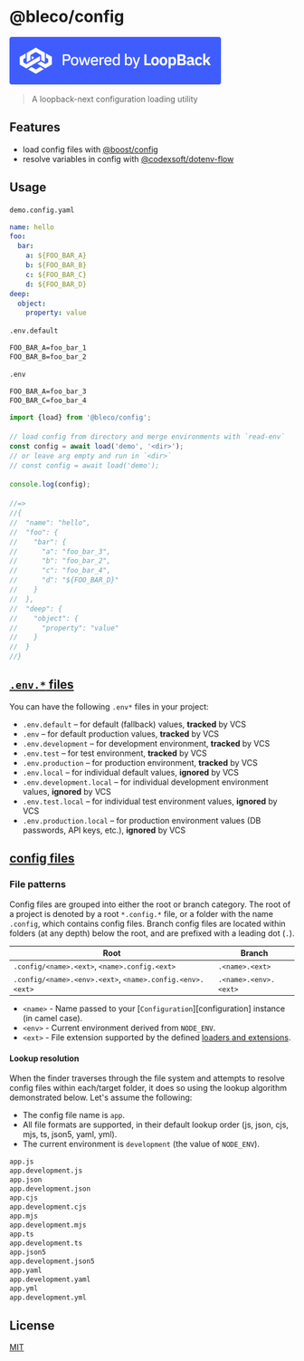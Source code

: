 # @bleco/config

[![LoopBack](<https://github.com/loopbackio/loopback-next/raw/master/docs/site/imgs/branding/Powered-by-LoopBack-Badge-(blue)-@2x.png>)](http://loopback.io/)

> A loopback-next configuration loading utility

## Features

- load config files with [@boost/config](https://www.npmjs.com/package/@boost/config)
- resolve variables in config with [@codexsoft/dotenv-flow](https://www.npmjs.com/package/@codexsoft/dotenv-flow)

## Usage

`demo.config.yaml`

```yaml
name: hello
foo:
  bar:
    a: ${FOO_BAR_A}
    b: ${FOO_BAR_B}
    c: ${FOO_BAR_C}
    d: ${FOO_BAR_D}
deep:
  object:
    property: value

```
`.env.default`

```dotenv
FOO_BAR_A=foo_bar_1
FOO_BAR_B=foo_bar_2
```

`.env`

```dotenv
FOO_BAR_A=foo_bar_3
FOO_BAR_C=foo_bar_4
```

```ts
import {load} from '@bleco/config';

// load config from directory and merge environments with `read-env`
const config = await load('demo', '<dir>');
// or leave arg empty and run in `<dir>`
// const config = await load('demo');

console.log(config);

//=>
//{
//  "name": "hello",
//  "foo": {
//    "bar": {
//      "a": "foo_bar_3",
//      "b": "foo_bar_2",
//      "c": "foo_bar_4",
//      "d": "${FOO_BAR_D}"
//    }
//  },
//  "deep": {
//    "object": {
//      "property": "value"
//    }
//  }
//}
```

## [`.env.*` files](https://github.com/codexsoft/dotenv-flow/blob/main/README.md#files-under-version-control)

You can have the following `.env*` files in your project:

* `.env.default` – for default (fallback) values, **tracked** by VCS
* `.env` – for default production values, **tracked** by VCS
* `.env.development` – for development environment, **tracked** by VCS
* `.env.test` – for test environment, **tracked** by VCS
* `.env.production` – for production environment, **tracked** by VCS
* `.env.local` – for individual default values, **ignored** by VCS
* `.env.development.local` – for individual development environment values, **ignored** by VCS
* `.env.test.local` – for individual test environment values, **ignored** by VCS
* `.env.production.local` – for production environment values (DB passwords, API keys, etc.), **ignored** by VCS

## [config files](https://boostlib.dev/docs/config#config-files)

### File patterns

Config files are grouped into either the root or branch category. The root of a project is denoted
by a root `*.config.*` file, or a folder with the name `.config`, which contains config files.
Branch config files are located within folders (at any depth) below the root, and are prefixed with
a leading dot (`.`).

| Root                                                      | Branch                |
| --------------------------------------------------------- | --------------------- |
| `.config/<name>.<ext>`, `<name>.config.<ext>`             | `.<name>.<ext>`       |
| `.config/<name>.<env>.<ext>`, `<name>.config.<env>.<ext>` | `.<name>.<env>.<ext>` |

- `<name>` - Name passed to your [`Configuration`][configuration] instance (in camel case).
- `<env>` - Current environment derived from `NODE_ENV`.
- `<ext>` - File extension supported by the defined [loaders and extensions](#finder-options).

#### Lookup resolution

When the finder traverses through the file system and attempts to resolve config files within
each/target folder, it does so using the lookup algorithm demonstrated below. Let's assume the
following:

- The config file name is `app`.
- All file formats are supported, in their default lookup order (js, json, cjs, mjs, ts, json5,
  yaml, yml).
- The current environment is `development` (the value of `NODE_ENV`).

```
app.js
app.development.js
app.json
app.development.json
app.cjs
app.development.cjs
app.mjs
app.development.mjs
app.ts
app.development.ts
app.json5
app.development.json5
app.yaml
app.development.yaml
app.yml
app.development.yml
```

## License

[MIT](LICENSE)
